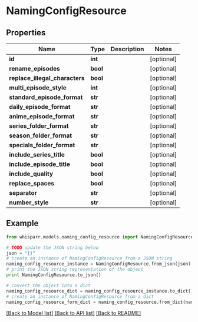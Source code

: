 # NamingConfigResource


## Properties
Name | Type | Description | Notes
------------ | ------------- | ------------- | -------------
**id** | **int** |  | [optional] 
**rename_episodes** | **bool** |  | [optional] 
**replace_illegal_characters** | **bool** |  | [optional] 
**multi_episode_style** | **int** |  | [optional] 
**standard_episode_format** | **str** |  | [optional] 
**daily_episode_format** | **str** |  | [optional] 
**anime_episode_format** | **str** |  | [optional] 
**series_folder_format** | **str** |  | [optional] 
**season_folder_format** | **str** |  | [optional] 
**specials_folder_format** | **str** |  | [optional] 
**include_series_title** | **bool** |  | [optional] 
**include_episode_title** | **bool** |  | [optional] 
**include_quality** | **bool** |  | [optional] 
**replace_spaces** | **bool** |  | [optional] 
**separator** | **str** |  | [optional] 
**number_style** | **str** |  | [optional] 

## Example

```python
from whisparr.models.naming_config_resource import NamingConfigResource

# TODO update the JSON string below
json = "{}"
# create an instance of NamingConfigResource from a JSON string
naming_config_resource_instance = NamingConfigResource.from_json(json)
# print the JSON string representation of the object
print NamingConfigResource.to_json()

# convert the object into a dict
naming_config_resource_dict = naming_config_resource_instance.to_dict()
# create an instance of NamingConfigResource from a dict
naming_config_resource_form_dict = naming_config_resource.from_dict(naming_config_resource_dict)
```
[[Back to Model list]](../README.md#documentation-for-models) [[Back to API list]](../README.md#documentation-for-api-endpoints) [[Back to README]](../README.md)


